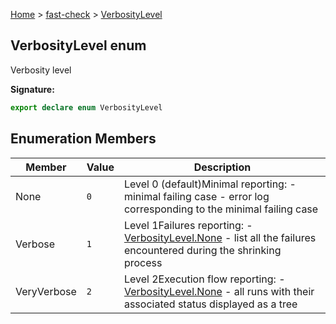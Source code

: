 [Home](/) &gt; [fast-check](../fast-check.md) &gt; [VerbosityLevel](VerbosityLevel.md)

## VerbosityLevel enum

Verbosity level

<b>Signature:</b>

```typescript
export declare enum VerbosityLevel 
```

## Enumeration Members

|  Member | Value | Description |
|  --- | --- | --- |
|  None | <code>0</code> | Level 0 (default)<!-- -->Minimal reporting: - minimal failing case - error log corresponding to the minimal failing case |
|  Verbose | <code>1</code> | Level 1<!-- -->Failures reporting: - [VerbosityLevel.None](VerbosityLevel/None.md) - list all the failures encountered during the shrinking process |
|  VeryVerbose | <code>2</code> | Level 2<!-- -->Execution flow reporting: - [VerbosityLevel.None](VerbosityLevel/None.md) - all runs with their associated status displayed as a tree |


